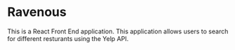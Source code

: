 # Ravenous

This is a React Front End application. This application allows users to search for different resturants using the Yelp API. 
